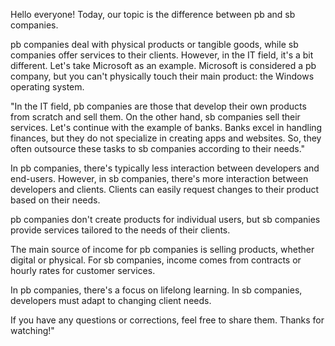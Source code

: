 Hello everyone! Today, our topic is the difference between pb and sb companies.

pb companies deal with physical products or tangible goods, while sb companies offer services to their clients. However, in the IT field, it's a bit different. Let's take Microsoft as an example. Microsoft is considered a pb company, but you can't physically touch their main product: the Windows operating system.

"In the IT field, pb companies are those that develop their own products from scratch and sell them. On the other hand, sb companies sell their services. Let's continue with the example of banks. Banks excel in handling finances, but they do not specialize in creating apps and websites. So, they often outsource these tasks to sb companies according to their needs."

In pb companies, there's typically less interaction between developers and end-users. However, in sb companies, there's more interaction between developers and clients. Clients can easily request changes to their product based on their needs.

pb companies don't create products for individual users, but sb companies provide services tailored to the needs of their clients.

The main source of income for pb companies is selling products, whether digital or physical. For sb companies, income comes from contracts or hourly rates for customer services.

In pb companies, there's a focus on lifelong learning. In sb companies, developers must adapt to changing client needs.

If you have any questions or corrections, feel free to share them. Thanks for watching!"





